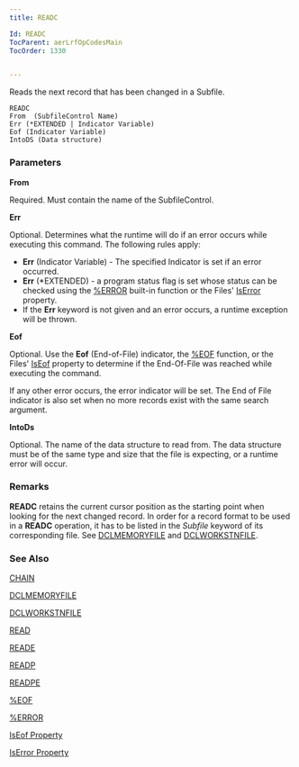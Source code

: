 ```yaml
---
title: READC

Id: READC
TocParent: aerLrfOpCodesMain
TocOrder: 1330


---
```


Reads the next record that has been changed in a Subfile.

```
READC
From  (SubfileControl Name)
Err (*EXTENDED | Indicator Variable)
Eof (Indicator Variable)
IntoDS (Data structure)
```

### Parameters

**From** 

Required. Must contain the name of the SubfileControl.


**Err** 

Optional. Determines what the runtime will do if an error occurs while executing this command. The following rules apply: 

- **Err** (Indicator Variable) - The specified Indicator is set if an error occurred.
- **Err** (*EXTENDED) - a program status flag is set whose status can be checked using the [%ERROR](ERROR_Function.html) built-in function or the Files' [IsError](IsErrorPropertyDbFileClass.html) property.
- If the **Err** keyword is not given and an error occurs, a runtime exception will be thrown.


**Eof** 

Optional. Use the **Eof** (End-of-File) indicator, the [%EOF](EOF_Function.html) function, or the Files' [IsEof](IsEofPropertyDbFileClass.html) property to determine if the End-Of-File was reached while executing the command. 

If any other error occurs, the error indicator will be set. The End of File indicator is also set when no more records exist with the same search argument.


**IntoDs** 

Optional. The name of the data structure to read from. The data structure must be of the same type and size that the file is expecting, or a runtime error will occur.


### Remarks
**READC** retains the current cursor position as the starting point when looking for the next changed record. In order for a record format to be used in a **READC** operation, it has to be listed in the *Subfile* keyword of its corresponding file. See [DCLMEMORYFILE](DATE_Function.html) and [DCLWORKSTNFILE](DCLWORKSTNFILE.html). 

### See Also
[CHAIN](CHAIN.html)

[DCLMEMORYFILE](DATE_Function.html)

[DCLWORKSTNFILE](DCLWORKSTNFILE.html)

[READ](READ.html)

[READE](READE.html)

[READP](READP.html)

[READPE](READPE.html)

[%EOF](EOF_Function.html)

[%ERROR](ERROR_Function.html)

[IsEof Property](IsEofPropertyDbFileClass.html)

[IsError Property](IsErrorPropertyDbFileClass.html) 
